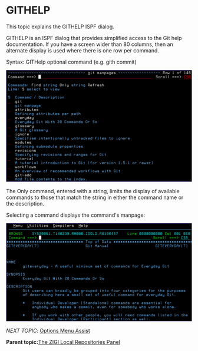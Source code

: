 # GITHELP

This topic explains the GITHELP ISPF dialog.

GITHELP is an ISPF dialog that provides simplified access to the Git help documentation. If you have a screen wider than 80 columns, then an alternate display is used where there is one row per command.

Syntax: GITHelp optional command \(e.g. gith commit\)

![](media/g_githelp_1.png)

The Only command, entered with a string, limits the display of available commands to those that match the string in either the command name or the description.

Selecting a command displays the command's manpage:

![](media/g_githelp_2.png)

*NEXT TOPIC*: [Options Menu Assist](r_options_menu_assist_lrp.md)

**Parent topic:**[The ZIGI Local Repositories Panel](c_the_zigi_local_repositories_panel.md)

